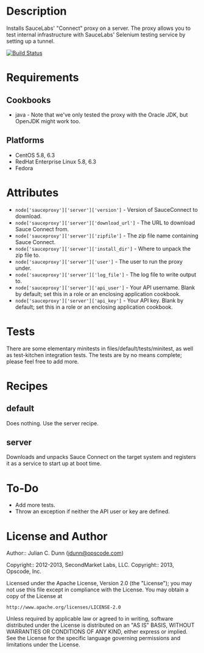 Description
===========

Installs SauceLabs' "Connect" proxy on a server. The proxy allows you to test internal infrastructure with SauceLabs' Selenium testing service by setting up a tunnel.

[![Build Status](https://travis-ci.org/juliandunn/sauceproxy.png)](https://travis-ci.org/juliandunn/sauceproxy)

Requirements
============

## Cookbooks

* java - Note that we've only tested the proxy with the Oracle JDK, but OpenJDK might work too.

## Platforms

* CentOS 5.8, 6.3
* RedHat Enterprise Linux 5.8, 6.3
* Fedora

Attributes
==========

* `node['sauceproxy']['server']['version']` - Version of SauceConnect to download.
* `node['sauceproxy']['server']['download_url']` - The URL to download Sauce Connect from.
* `node['sauceproxy']['server']['zipfile']` - The zip file name containing Sauce Connect.
* `node['sauceproxy']['server']['install_dir']` - Where to unpack the zip file to.
* `node['sauceproxy']['server']['user']` - The user to run the proxy under.
* `node['sauceproxy']['server']['log_file']` - The log file to write output to.
* `node['sauceproxy']['server']['api_user']` - Your API username. Blank by default; set this in a role or an enclosing application cookbook.
* `node['sauceproxy']['server']['api_key']` - Your API key. Blank by default; set this in a role or an enclosing application cookbook.

Tests
=====

There are some elementary minitests in files/default/tests/minitest, as well as test-kitchen integration tests. The tests are by no means complete; please feel free to add more.

Recipes
=======

default
-------

Does nothing. Use the server recipe.

server
------

Downloads and unpacks Sauce Connect on the target system and registers it as a service to start up at boot time.

To-Do
=====

* Add more tests.
* Throw an exception if neither the API user or key are defined.

License and Author
==================

Author:: Julian C. Dunn (<jdunn@opscode.com>)

Copyright:: 2012-2013, SecondMarket Labs, LLC.
Copyright:: 2013, Opscode, Inc.

Licensed under the Apache License, Version 2.0 (the "License");
you may not use this file except in compliance with the License.
You may obtain a copy of the License at

    http://www.apache.org/licenses/LICENSE-2.0

Unless required by applicable law or agreed to in writing, software
distributed under the License is distributed on an "AS IS" BASIS,
WITHOUT WARRANTIES OR CONDITIONS OF ANY KIND, either express or implied.
See the License for the specific language governing permissions and
limitations under the License.

